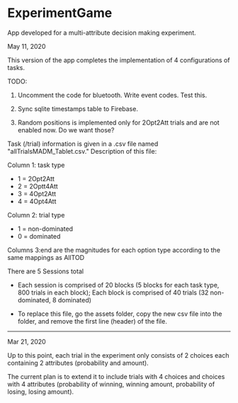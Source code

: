 # ExperimentGame

App developed for a multi-attribute decision making experiment.

May 11, 2020

This version of the app completes the implementation of 4 configurations of tasks.

TODO:

1. Uncomment the code for bluetooth. Write event codes. Test this.

2. Sync sqlite timestamps table to Firebase.

3. Random positions is implemented only for 2Opt2Att trials and are not enabled now. Do we want those?


Task (/trial) information is given in a .csv file named "allTrialsMADM_Tablet.csv."
Description of this file:

Column 1: task type
* 1 = 2Opt2Att
* 2 = 2Optt4Att
* 3 = 4Opt2Att
* 4 = 4Opt4Att
	
Column 2: trial type
* 1 = non-dominated
* 0 = dominated
	
Columns 3:end are the magnitudes for each option type according to the same mappings as AllTOD

There are 5 Sessions total
* Each session is comprised of 20 blocks (5 blocks for each task type, 800 trials in each block); Each block is comprised of 40 trials (32 non-dominated, 8 dominated)

* To replace this file, go the assets folder, copy the new csv file into the folder, and remove the first line (header) of the file.


-----------
Mar 21, 2020

Up to this point, each trial in the experiment only consists of 2 choices each containing 2 attributes (probability and amount).

The current plan is to extend it to include trials with 4 choices and choices with 4 attributes (probability of winning, winning amount, probability of losing, losing amount).

